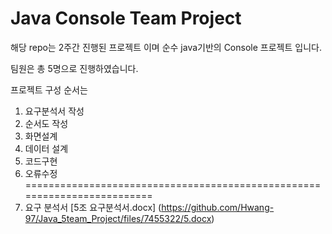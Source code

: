 # Java Console Team Project
해당 repo는 2주간 진행된 프로젝트 이며 순수 java기반의 Console 프로젝트 입니다.

팀원은 총 5명으로 진행하였습니다.

프로젝트 구성 순서는

1. 요구분석서 작성
2. 순서도 작성 
3. 화면설계
4. 데이터 설계
5. 코드구현
6. 오류수정
=========================================================================
1. 요구 분석서 
[5조 요구분석서.docx]
(https://github.com/Hwang-97/Java_5team_Project/files/7455322/5.docx)
